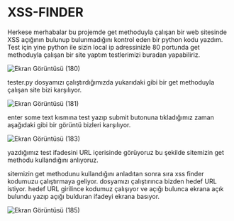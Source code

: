 # XSS-FINDER
 Herkese merhabalar bu projemde get methoduyla çalışan bir web sitesinde XSS açığının bulunup bulunmadığını kontrol eden bir python kodu yazdım.
 Test için yine python ile sizin local ip adressinizle 80 portunda get methoduyla çalışan bir site yaptım testlerimizi buradan yapabiliriz.
 
 
![Ekran Görüntüsü (180)](https://user-images.githubusercontent.com/110742864/236263057-4a8b1787-b7ff-4b3a-9887-f8d4b42ab5f2.png)

tester.py dosyamızı çalıştırdığımızda yukarıdaki gibi bir get methoduyla çalışan site bizi karşılıyor.


![Ekran Görüntüsü (181)](https://user-images.githubusercontent.com/110742864/236263257-b8c9f40a-ead3-403e-af30-61605be79fc7.png)


enter some text kısmına test yazıp submit butonuna tıkladığımız zaman aşağıdaki gibi bir görüntü bizleri karşılıyor.


![Ekran Görüntüsü (183)](https://user-images.githubusercontent.com/110742864/236263430-1fac3335-c875-4a4c-99a7-1c41d382ac2e.png)


yazdığımız test ifadesini URL içerisinde görüyoruz bu şekilde sitemizin get methodu kullandığını anlıyoruz.

sitemizin get methodunu kullandığını anladıtan sonra sıra xss finder kodumuzu çalıştırmaya geliyor. dosyamızı çalıştırınca bizden hedef URL istiyor. hedef URL girilince kodumuz çalışıyor ve açığı bulunca ekrana açık bulundu yazıp açığı bulduran ifadeyi ekrana basıyor.


![Ekran Görüntüsü (185)](https://user-images.githubusercontent.com/110742864/236263573-49b3d633-4085-4d5a-abac-c3663e605020.png)



